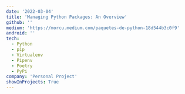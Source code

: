 ```yaml
---
date: '2022-03-04'
title: 'Managing Python Packages: An Overview'
github: ''
medium: 'https://morcu.medium.com/paquetes-de-python-18d544b3c0f9'
android: ''
tech:
  - Python
  - pip
  - Virtualenv
  - Pipenv
  - Poetry
  - PyPi
company: 'Personal Project'
showInProjects: True
---
```

